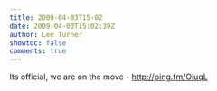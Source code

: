 ```yaml
---
title: 2009-04-03T15-02
date: 2009-04-03T15:02:39Z
author: Lee Turner
showtoc: false
comments: true
---
```


Its official, we are on the move - http://ping.fm/OiuqL

